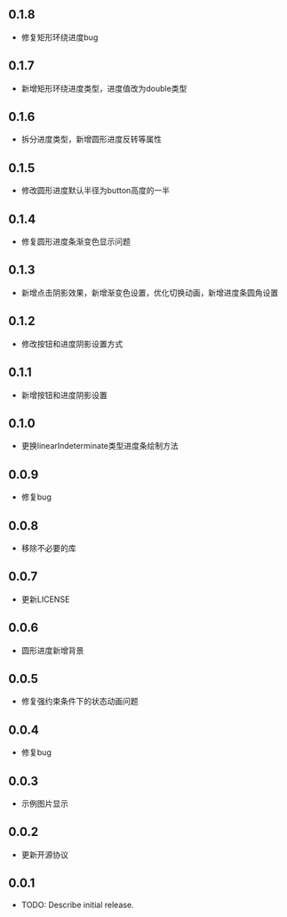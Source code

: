 ## 0.1.8
* 修复矩形环绕进度bug
## 0.1.7
* 新增矩形环绕进度类型，进度值改为double类型
## 0.1.6
* 拆分进度类型，新增圆形进度反转等属性
## 0.1.5
* 修改圆形进度默认半径为button高度的一半
## 0.1.4
* 修复圆形进度条渐变色显示问题
## 0.1.3
* 新增点击阴影效果，新增渐变色设置，优化切换动画，新增进度条圆角设置
## 0.1.2
* 修改按钮和进度阴影设置方式
## 0.1.1
* 新增按钮和进度阴影设置
## 0.1.0
* 更换linearIndeterminate类型进度条绘制方法
## 0.0.9
* 修复bug
## 0.0.8
* 移除不必要的库
## 0.0.7
* 更新LICENSE
## 0.0.6
* 圆形进度新增背景
## 0.0.5
* 修复强约束条件下的状态动画问题
## 0.0.4
* 修复bug
## 0.0.3
* 示例图片显示
## 0.0.2
* 更新开源协议
## 0.0.1

* TODO: Describe initial release.
